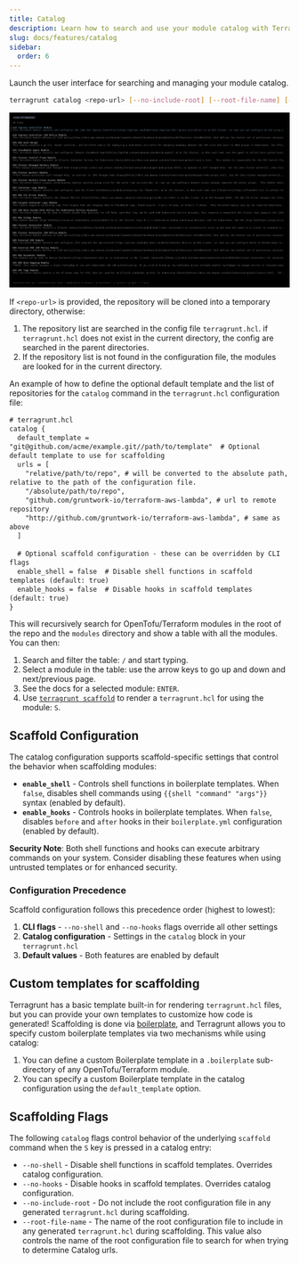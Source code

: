 ```yaml
---
title: Catalog
description: Learn how to search and use your module catalog with Terragrunt.
slug: docs/features/catalog
sidebar:
  order: 6
---
```


Launch the user interface for searching and managing your module catalog.

```bash
terragrunt catalog <repo-url> [--no-include-root] [--root-file-name] [--no-shell] [--no-hooks]
```

![screenshot](../../../assets/img/screenshots/catalog-screenshot.png)

If `<repo-url>` is provided, the repository will be cloned into a temporary directory, otherwise:

1. The repository list are searched in the config file `terragrunt.hcl`. if `terragrunt.hcl` does not exist in the current directory, the config are searched in the parent directories.
1. If the repository list is not found in the configuration file, the modules are looked for in the current directory.

An example of how to define the optional default template and the list of repositories for the `catalog` command in the `terragrunt.hcl` configuration file:

``` hcl
# terragrunt.hcl
catalog {
  default_template = "git@github.com/acme/example.git//path/to/template"  # Optional default template to use for scaffolding
  urls = [
    "relative/path/to/repo", # will be converted to the absolute path, relative to the path of the configuration file.
    "/absolute/path/to/repo",
    "github.com/gruntwork-io/terraform-aws-lambda", # url to remote repository
    "http://github.com/gruntwork-io/terraform-aws-lambda", # same as above
  ]
  
  # Optional scaffold configuration - these can be overridden by CLI flags
  enable_shell = false  # Disable shell functions in scaffold templates (default: true)
  enable_hooks = false  # Disable hooks in scaffold templates (default: true)
}
```

This will recursively search for OpenTofu/Terraform modules in the root of the repo and the `modules` directory and show a table with all the modules. You can then:

1. Search and filter the table: `/` and start typing.
1. Select a module in the table: use the arrow keys to go up and down and next/previous page.
1. See the docs for a selected module: `ENTER`.
1. Use [`terragrunt scaffold`](/docs/features/scaffold/) to render a `terragrunt.hcl` for using the module: `S`.

## Scaffold Configuration

The catalog configuration supports scaffold-specific settings that control the behavior when scaffolding modules:

- **`enable_shell`** - Controls shell functions in boilerplate templates. When `false`, disables shell commands using `{{shell "command" "args"}}` syntax (enabled by default).
- **`enable_hooks`** - Controls hooks in boilerplate templates. When `false`, disables `before` and `after` hooks in their `boilerplate.yml` configuration (enabled by default).

**Security Note**: Both shell functions and hooks can execute arbitrary commands on your system. Consider disabling these features when using untrusted templates or for enhanced security.

### Configuration Precedence

Scaffold configuration follows this precedence order (highest to lowest):

1. **CLI flags** - `--no-shell` and `--no-hooks` flags override all other settings
2. **Catalog configuration** - Settings in the `catalog` block in your `terragrunt.hcl`
3. **Default values** - Both features are enabled by default

## Custom templates for scaffolding

Terragrunt has a basic template built-in for rendering `terragrunt.hcl` files, but you can provide your own templates to customize how code is generated! Scaffolding is done via [boilerplate](https://github.com/gruntwork-io/boilerplate), and Terragrunt allows you to specify custom boilerplate templates via two mechanisms while using catalog:

1. You can define a custom Boilerplate template in a `.boilerplate` sub-directory of any OpenTofu/Terraform module.
2. You can specify a custom Boilerplate template in the catalog configuration using the `default_template` option.

## Scaffolding Flags

The following `catalog` flags control behavior of the underlying `scaffold` command when the `S` key is pressed in a catalog entry:

- `--no-shell` - Disable shell functions in scaffold templates. Overrides catalog configuration.
- `--no-hooks` - Disable hooks in scaffold templates. Overrides catalog configuration.
- `--no-include-root` - Do not include the root configuration file in any generated `terragrunt.hcl` during scaffolding.
- `--root-file-name` - The name of the root configuration file to include in any generated `terragrunt.hcl` during scaffolding. This value also controls the name of the root configuration file to search for when trying to determine Catalog urls.
